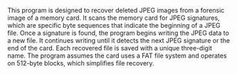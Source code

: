 This program is designed to recover deleted JPEG images from a forensic image of a memory card. It scans the memory card for JPEG signatures, which are specific byte sequences that indicate the beginning of a JPEG file. 
Once a signature is found, the program begins writing the JPEG data to a new file. 
It continues writing until it detects the next JPEG signature or the end of the card. Each recovered file is saved with a unique three-digit name. 
The program assumes the card uses a FAT file system and operates on 512-byte blocks, which simplifies file recovery.
